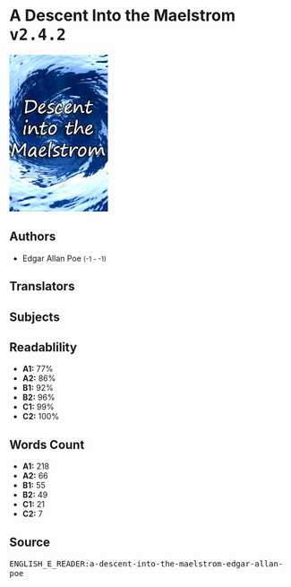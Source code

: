 # A Descent Into the Maelstrom <kbd>v2.4.2</kbd>

![](./cover.medium.jpg "")

## Authors


 - Edgar Allan Poe <small>(-1 - -1)</small>

## Translators



## Subjects



## Readablility


 - **A1:** 77%
 - **A2:** 86%
 - **B1:** 92%
 - **B2:** 96%
 - **C1:** 99%
 - **C2:** 100%

## Words Count


 - **A1:** 218
 - **A2:** 66
 - **B1:** 55
 - **B2:** 49
 - **C1:** 21
 - **C2:** 7

## Source


<kbd>ENGLISH_E_READER:a-descent-into-the-maelstrom-edgar-allan-poe</kbd>
